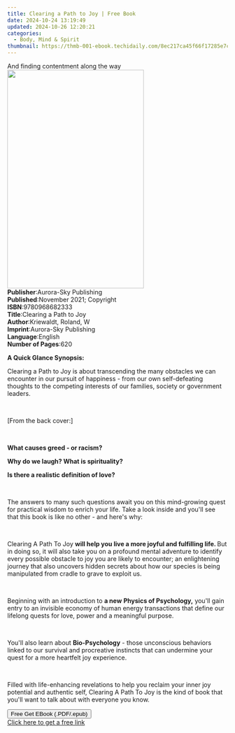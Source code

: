 ```yaml
---
title: Clearing a Path to Joy | Free Book
date: 2024-10-24 13:19:49
updated: 2024-10-26 12:20:21
categories:
  - Body, Mind & Spirit
thumbnail: https://thmb-001-ebook.techidaily.com/8ec217ca45f66f17285e7c71756f6dc45ac0a2efc7c7d933eb535dc1660fae3a.jpg
---
```

<main id="book-container">
  <div class="flex flex-col">
    <div class="book-brief flex-1 py-6 px-4 sm:p-6 md:py-10 md:px-8">
      <!-- brief-->
      <div class="book-brief-main">And finding contentment along the way</div>
    </div>
    <div
      class="book-meta-info flex-1 grid gap-4 col-start-1 col-end-3 row-start-1 sm:mb-6 sm:grid-cols-4 lg:gap-6 lg:col-start-2 lg:row-end-6 lg:row-span-6 lg:mb-0"
    >
      <div
        class="book-meta-info-left place-content-center mt-4 p-4 text-sm leading-6 col-start-2 col-span-2 dark:text-slate-400"
      >
        <img
          class="w-full h-500 object-cover rounded-lg sm:h-255 sm:col-span-2 lg:col-span-full"
          src="https://img-001-ebook.techidaily.com/4ec2f883423618fbeaadb6091764b999a9969af3323c61a8b9e6402a2a111d99.jpg"
          alt=""
          width="312"
          height="500"
        />
      </div>
      <div
        class="book-meta-info-right mt-2 col-start-1 row-start-2 col-span-3 self-center"
      >
        <!-- meta data  -->
        <div class="flex flex-col px-4 md:px-8">
          <div class="flex-1">
            <strong>Publisher</strong>:<span class="px-2"
              >Aurora-Sky Publishing</span
            >
          </div>
          <div class="flex-1">
            <strong>Published</strong>:<span class="px-2"
              >November 2021; Copyright</span
            >
          </div>
          <div class="flex-1">
            <strong>ISBN</strong>:<span class="px-2">9780968682333</span>
          </div>
          <div class="flex-1">
            <strong>Title</strong>:<span class="px-2"
              >Clearing a Path to Joy</span
            >
          </div>
          <div class="flex-1">
            <strong>Author</strong>:<span class="px-2"
              >Kriewaldt, Roland, W</span
            >
          </div>
          <div class="flex-1">
            <strong>Imprint</strong>:<span class="px-2"
              >Aurora-Sky Publishing</span
            >
          </div>
          <div class="flex-1">
            <strong>Language</strong>:<span class="px-2">English</span>
          </div>
          <div class="flex-1">
            <strong>Number of Pages</strong>:<span class="px-2">620</span>
          </div>
        </div>
      </div>
    </div>
    <div class="book-description flex-1 py-6 px-4 sm:p-6 md:py-10 md:px-8">
      <div class="book-description-main">
        <div accordion-content="" id="description">
          <p><strong>A Quick Glance Synopsis:</strong></p>
          <p>
            Clearing a Path to Joy is about transcending the many obstacles we
            can encounter in our pursuit of happiness - from our own
            self-defeating thoughts to the competing interests of our families,
            society or government leaders.
          </p>
          <p><br /></p>
          <p>[From the back cover:]</p>
          <p><br /></p>
          <p><strong>What causes greed - or racism?</strong></p>
          <p><strong>Why do we laugh? What is spirituality?</strong></p>
          <p><strong>Is there a realistic definition of love?</strong></p>
          <p><br /></p>
          <p>
            The answers to many such questions await you on this mind-growing
            quest for practical wisdom to enrich your life. Take a look inside
            and you'll see that this book is like no other - and here's why:
          </p>
          <p><br /></p>
          <p>
            Clearing A Path To Joy
            <strong
              >will help you live a more joyful and fulfilling life. </strong
            >But in doing so, it will also take you on a profound mental
            adventure to identify every possible obstacle to joy you are likely
            to encounter; an enlightening journey that also uncovers hidden
            secrets about how our species is being manipulated from cradle to
            grave to exploit us.
          </p>
          <p><br /></p>
          <p>
            Beginning with an introduction to <strong>a new</strong>
            <strong>Physics of Psychology,</strong> you'll gain entry to an
            invisible economy of human energy transactions that define our
            lifelong quests for love, power and a meaningful purpose.
          </p>
          <p><br /></p>
          <p>
            You'll also learn about <strong>Bio-Psychology</strong> - those
            unconscious behaviors linked to our survival and procreative
            instincts that can undermine your quest for a more heartfelt joy
            experience.
          </p>
          <p><br /></p>
          <p>
            Filled with life-enhancing revelations to help you reclaim your
            inner joy potential and authentic self, Clearing A Path To Joy is
            the kind of book that you'll want to talk about with everyone you
            know.
          </p>
        </div>
        <div class="accordion-fader"></div>
      </div>
    </div>
    <div class="book-excerpts flex-1 py-6 px-4 sm:p-6 md:py-10 md:px-8"></div>
    <div
      class="book-about-author flex-1 py-6 px-4 sm:p-6 md:py-10 md:px-8"
    ></div>
    <div class="book-free-get flex-1 py-6 px-4 sm:p-6 md:py-10 md:px-8">
      <button
        id="btn-free-get"
        class="bg-blue-500 hover:bg-blue-700 text-white font-bold py-2 px-4 rounded"
      >
        Free Get EBook (.PDF/.epub)
      </button>
      <div id="countdown-display" class="px-2 text-lg mt-2"></div>
      <a
        id="free-link"
        class="hidden bg-blue-500 hover:bg-blue-700 text-white font-bold py-2 px-4 rounded"
        href="https://www.ebooks.com/en-us/book/210521588/clearing-a-path-to-joy/kriewaldt-roland-w/"
        target="_blank"
        >Click here to get a free link</a
      >
    </div>
    <script>
      let countdownTime = 0;
      let countdownInterval = null;
      document
        .getElementById('btn-free-get')
        .addEventListener('click', startCountdown);
      function startCountdown() {
        countdownTime = new Date().getTime() + 60000 * 3;
        countdownInterval = setInterval(updateCountdown, 1000);
        document.getElementById('btn-free-get').disabled = true;
        document
          .getElementById('btn-free-get')
          .classList.add('bg-gray-500', 'cursor-not-allowed');
      }
      function updateCountdown() {
        let currentTime = new Date().getTime();
        let timeLeft = countdownTime - currentTime;
        let secondsLeft = Math.floor(timeLeft / 1000);
        document.getElementById('countdown-display').innerHTML =
          `Remaining time: ${secondsLeft} seconds.`;
        if (secondsLeft <= 0) {
          clearInterval(countdownInterval);
          document.getElementById('btn-free-get').classList.add('hidden');
          document.getElementById('free-link').classList.remove('hidden');
          document.getElementById('countdown-display').innerHTML = '';
        }
      }
    </script>
  </div>
</main>
